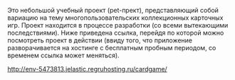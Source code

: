 Это небольшой учебный проект (pet-прект), представляющий собой вариацию на тему многопользовательских коллекционных карточных игр. Проект находится в процессе разработки (со всеми вытекающими последствиями). Ниже приведена ссылка, перейдя по которой можно посмотреть проект в действии (ввиду того, что приложение разворачивается на хостинге с бесплатным пробным периодом, со временем ссылка может меняться).

http://env-5473813.jelastic.regruhosting.ru/cardgame/
